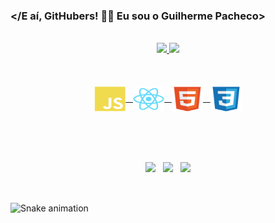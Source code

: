 ### </E aí, GitHubers! 🙋‍♂ Eu sou o Guilherme Pacheco>

<br>
<div align="center">
    <a href="https://github.com/guisant">
    <img height="150em" src="https://github-readme-stats.vercel.app/api?username=guisant&show_icons=true&theme=codeSTACKr"/>
    <img height="150em" src="https://github-readme-stats.vercel.app/api/top-langs/?username=guisant&layout=compact&theme=codeSTACKr"/>
</div>
<br>
<br>
<br>

<div style="display: inline_block" align="center">
    <img align="center" alt="icon-Js" height="40" width="50" src="https://raw.githubusercontent.com/devicons/devicon/master/icons/javascript/javascript-plain.svg">
    &nbsp;
    <img align="center" alt="icon-React" height="40" width="50" src="https://raw.githubusercontent.com/devicons/devicon/master/icons/react/react-original.svg">
    &nbsp;
    <img align="center" alt="icon-HTML" height="40" width="50" src="https://raw.githubusercontent.com/devicons/devicon/master/icons/html5/html5-original.svg">
    &nbsp;
    <img align="center" alt="icon-CSS" height="40" width="50" src="https://raw.githubusercontent.com/devicons/devicon/master/icons/css3/css3-original.svg">
</div>  
<br>

##

<br>
<br>
<div align="center"> 
    <a href="https://instagram.com/_guuihsant" target="_blank"><img src="https://img.shields.io/badge/-Instagram-%23E4405F?style=for-the-badge&logo=instagram&logoColor=white" target="_blank"></a>
    &nbsp;
    <a href = "mailto:guilhermepacheco253@gmail.com"><img src="https://img.shields.io/badge/-Gmail-%23333?style=for-the-badge&logo=gmail&logoColor=white" target="_blank"></a>
    &nbsp;
    <a href="https://www.linkedin.com/in/guilherme-pacheco-a1480a1a7/" target="_blank"><img src="https://img.shields.io/badge/-LinkedIn-%230077B5?style=for-the-badge&logo=linkedin&logoColor=white" target="_blank"></a> 
</div>
<br>

##

![Snake animation](https://github.com/guisant/guisant/blob/output/github-contribution-grid-snake.svg)


